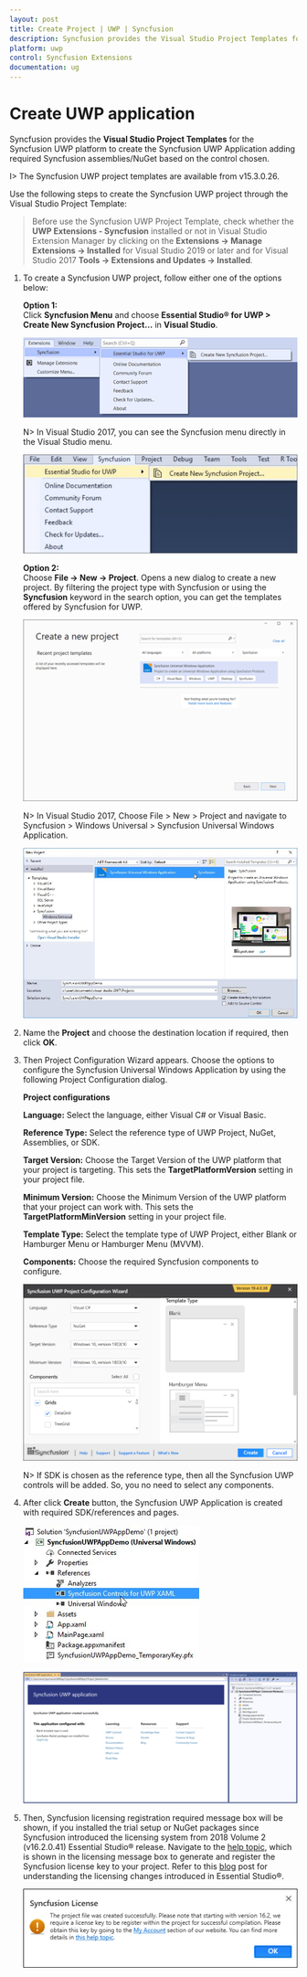 ```yaml
---
layout: post
title: Create Project | UWP | Syncfusion
description: Syncfusion provides the Visual Studio Project Templates for the Syncfusion UWP platform to create Syncfusion UWP Applications
platform: uwp
control: Syncfusion Extensions
documentation: ug
---
```


# Create UWP application

Syncfusion provides the **Visual Studio Project Templates** for the Syncfusion UWP platform to create the Syncfusion UWP Application adding required Syncfusion assemblies/NuGet based on the control chosen.  

I> The Syncfusion UWP project templates are available from v15.3.0.26.  

Use the following steps to create the Syncfusion UWP project through the Visual Studio Project Template:

> Before use the Syncfusion UWP Project Template, check whether the **UWP Extensions - Syncfusion** installed or not in Visual Studio Extension Manager by clicking on the **Extensions -> Manage Extensions -> Installed** for Visual Studio 2019 or later and for Visual Studio 2017 **Tools -> Extensions and Updates -> Installed**.

1. To create a Syncfusion UWP project, follow either one of the options below:

   **Option 1:**   
   Click **Syncfusion Menu** and choose **Essential Studio® for UWP > Create New Syncfusion Project…** in **Visual Studio**.
   
   ![Choose Syncfusion Universal Windows Application from Visual Studio new project dialog via Syncfusion menu](Syncfusion-Project-Templates_images/Syncfusion_Menu_ProjectTemplate-latest.png)

   N> In Visual Studio 2017, you can see the Syncfusion menu directly in the Visual Studio menu.

   ![Choose Syncfusion Universal Windows Application from Visual Studio new project dialog via Syncfusion menu](Syncfusion-Project-Templates_images/Syncfusion_Menu_ProjectTemplate.png)

   **Option 2:**  
   Choose **File -> New -> Project**. Opens a new dialog to create a new project. By filtering the project type with Syncfusion or using the **Syncfusion** keyword in the search option, you can get the templates offered by Syncfusion for UWP.

   ![Choose Syncfusion Universal Windows Application from Visual Studio new project dialog](Syncfusion-Project-Templates_images/Syncfusion-Project-Templates-img1-latest.png)

   N> In Visual Studio 2017, Choose File > New > Project and navigate to Syncfusion > Windows Universal > Syncfusion Universal Windows Application.

   ![Choose Syncfusion Universal Windows Application from Visual Studio new project dialog](Syncfusion-Project-Templates_images/Syncfusion-Project-Templates-img1.jpeg)

2. Name the **Project** and choose the destination location if required, then click **OK**. 

3. Then Project Configuration Wizard appears. Choose the options to configure the Syncfusion Universal Windows Application by using the following Project Configuration dialog.

   **Project configurations**

   **Language:** Select the language, either Visual C# or Visual Basic.

   **Reference Type:** Select the reference type of UWP Project, NuGet, Assemblies, or SDK.

   **Target Version:** Choose the Target Version of the UWP platform that your project is targeting. This sets the **TargetPlatformVersion** setting in your project file.

   **Minimum Version:** Choose the Minimum Version of the UWP platform that your project can work with. This sets the **TargetPlatformMinVersion** setting in your project file.

   **Template Type:** Select the template type of UWP Project, either Blank or Hamburger Menu or Hamburger Menu (MVVM).

   **Components:** Choose the required Syncfusion components to configure.
   
   ![Syncfusion UWP Project configuration wizard](Syncfusion-Project-Templates_images/Syncfusion-Project-Templates-img4.jpeg)
   
   N> If SDK is chosen as the reference type, then all the Syncfusion UWP controls will be added. So, you no need to select any components.
   
4. After click **Create** button, the Syncfusion UWP Application is created with required SDK/references and pages.

   ![Syncfusion UWP Project created with SDK reference](Syncfusion-Project-Templates_images/Syncfusion-Project-Templates-img5.jpeg)

   ![Syncfusion UWP Project created with readme](Syncfusion-Project-Templates_images/Syncfusion-Project-Templates-img7.PNG)

5. Then, Syncfusion licensing registration required message box will be shown, if you installed the trial setup or NuGet packages since Syncfusion introduced the licensing system from 2018 Volume 2 (v16.2.0.41) Essential Studio® release. Navigate to the  [help topic](https://help.syncfusion.com/common/essential-studio/licensing/overview#how-to-generate-syncfusion-license-key), which is shown in the licensing message box to generate and register the Syncfusion license key to your project. Refer to this [blog](https://www.syncfusion.com/blogs/post/whats-new-in-2018-volume-2.aspx) post for understanding the licensing changes introduced in Essential Studio®.

   ![Syncfusion license registration required information dialog in Syncfusion UWP Project](Syncfusion-Project-Templates_images/Syncfusion-Project-Templates-img6.jpeg)   


